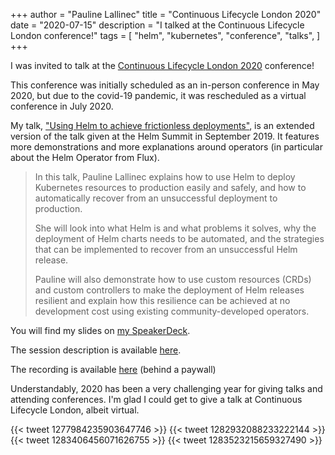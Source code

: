 +++
author = "Pauline Lallinec"
title = "Continuous Lifecycle London 2020"
date = "2020-07-15"
description = "I talked at the Continuous Lifecycle London conference!"
tags = [
    "helm",
    "kubernetes",
    "conference",
    "talks",
]
+++

I was invited to talk at the [Continuous Lifecycle London 2020](https://2020.continuouslifecycle.london/) conference!

This conference was initially scheduled as an in-person conference in May 2020, but due to the covid-19 pandemic, it was rescheduled as a virtual conference in July 2020.

My talk, ["Using Helm to achieve frictionless deployments"](https://2020.continuouslifecycle.london/sessions/using-helm-to-achieve-frictionless-deployments/), is an extended version of the talk given at the Helm Summit in September 2019. It features more demonstrations and more explanations around operators (in particular about the Helm Operator from Flux).

> In this talk, Pauline Lallinec explains how to use Helm to deploy Kubernetes resources to production easily and safely, and how to automatically recover from an unsuccessful deployment to production.
>
> She will look into what Helm is and what problems it solves, why the deployment of Helm charts needs to be automated, and the strategies that can be implemented to recover from an unsuccessful Helm release.
>
> Pauline will also demonstrate how to use custom resources (CRDs) and custom controllers to make the deployment of Helm releases resilient and explain how this resilience can be achieved at no development cost using existing community-developed operators.

You will find my slides on [my SpeakerDeck](https://speakerdeck.com/plallin/using-helm-to-achieve-frictionless-deployments).

The session description is available [here](https://2020.continuouslifecycle.london/speakers/pauline-lallinec-workday/).

The recording is available [here](https://www.bigmarker.com/situation-publishing/Using-Helm-to-achieve-frictionless-deployments?show_live_page=true) (behind a paywall)

Understandably, 2020 has been a very challenging year for giving talks and attending conferences. I'm glad I could get to give a talk at Continuous Lifecycle London, albeit virtual.

{{< tweet 1277984235903647746 >}}
{{< tweet 1282932088233222144 >}}
{{< tweet 1283406456071626755 >}}
{{< tweet 1283523215659327490 >}}
